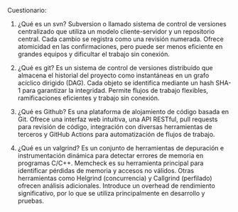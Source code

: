 Cuestionario:

1) ¿Qué es un svn?
Subversion o llamado sistema de control de versiones centralizado que utiliza un modelo cliente-servidor y un repositorio central. Cada cambio se registra como una revisión numerada. Ofrece atomicidad en las confirmaciones, pero puede ser menos eficiente en grandes equipos y dificultar el trabajo sin conexión.

2) ¿Qué es git?
Es un sistema de control de versiones distribuido que almacena el historial del proyecto como instantáneas en un grafo acíclico dirigido (DAG). Cada objeto se identifica mediante un hash SHA-1 para garantizar la integridad. Permite flujos de trabajo flexibles, ramificaciones eficientes y trabajo sin conexión.

3) ¿Qué es Github?
Es una plataforma de alojamiento de código basada en Git. Ofrece una interfaz web intuitiva, una API RESTful, pull requests para revisión de código, integración con diversas herramientas de terceros y GitHub Actions para automatización de flujos de trabajo.

4) ¿Qué es un valgrind?
Es un conjunto de herramientas de depuración e instrumentación dinámica para detectar errores de memoria en programas C/C++. Memcheck es su herramienta principal para identificar pérdidas de memoria y accesos no válidos. Otras herramientas como Helgrind (concurrencia) y Callgrind (perfilado) ofrecen análisis adicionales. Introduce un overhead de rendimiento significativo, por lo que se utiliza principalmente en desarrollo y pruebas.
